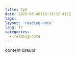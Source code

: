```yaml
---
title: tp1
date: 2025-03-06T15:13:37.411Z
tags:
layout: 'reading-note'
lang: fr
categories: 
  - reading-note
---
```

content ozeuor